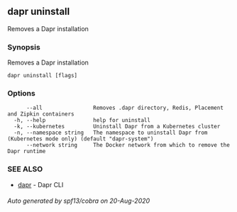 ## dapr uninstall

Removes a Dapr installation

### Synopsis

Removes a Dapr installation

```
dapr uninstall [flags]
```

### Options

```
      --all                Removes .dapr directory, Redis, Placement and Zipkin containers
  -h, --help               help for uninstall
  -k, --kubernetes         Uninstall Dapr from a Kubernetes cluster
  -n, --namespace string   The namespace to uninstall Dapr from (Kubernetes mode only) (default "dapr-system")
      --network string     The Docker network from which to remove the Dapr runtime
```

### SEE ALSO

* [dapr](dapr.md)	 - Dapr CLI

###### Auto generated by spf13/cobra on 20-Aug-2020
